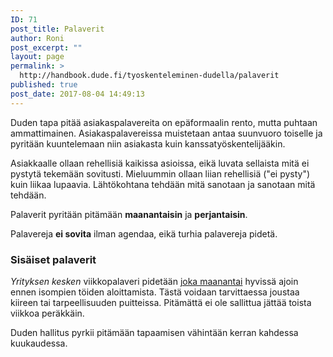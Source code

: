 ```yaml
---
ID: 71
post_title: Palaverit
author: Roni
post_excerpt: ""
layout: page
permalink: >
  http://handbook.dude.fi/tyoskenteleminen-dudella/palaverit
published: true
post_date: 2017-08-04 14:49:13
---
```

Duden tapa pitää asiakaspalavereita on epäformaalin rento, mutta puhtaan ammattimainen. Asiakaspalavereissa muistetaan antaa suunvuoro toiselle ja pyritään kuuntelemaan niin asiakasta kuin kanssatyöskentelijääkin.

Asiakkaalle ollaan rehellisiä kaikissa asioissa, eikä luvata sellaista mitä ei pystytä tekemään sovitusti. Mieluummin ollaan liian rehellisiä ("ei pysty") kuin liikaa lupaavia. Lähtökohtana tehdään mitä sanotaan ja sanotaan mitä tehdään.

Palaverit pyritään pitämään <b>maanantaisin</b> ja <b>perjantaisin</b>.

Palavereja <b>ei sovita</b> ilman agendaa, eikä turhia palavereja pidetä.

<h3>Sisäiset palaverit</h3>

<i>Yrityksen kesken</i> viikkopalaveri pidetään <u>joka maanantai</u> hyvissä ajoin ennen isompien töiden aloittamista. Tästä voidaan tarvittaessa joustaa kiireen tai tarpeellisuuden puitteissa. Pitämättä ei ole sallittua jättää toista viikkoa peräkkäin.

Duden hallitus pyrkii pitämään tapaamisen vähintään kerran kahdessa kuukaudessa.